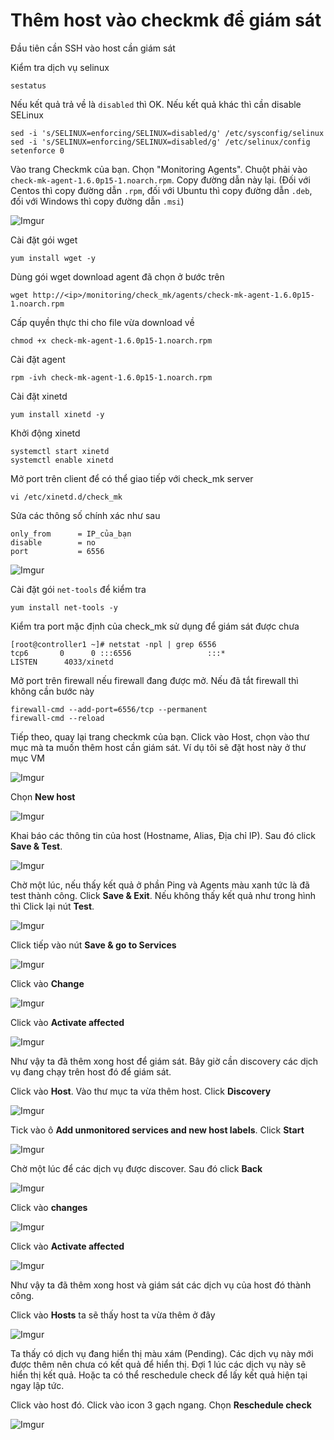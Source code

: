 # Thêm host vào checkmk để giám sát

Đầu tiên cần SSH vào host cần giám sát

Kiểm tra dịch vụ selinux

    sestatus 

Nếu kết quả trả về là `disabled` thì OK. Nếu kết quả khác thì cần disable SELinux

    sed -i 's/SELINUX=enforcing/SELINUX=disabled/g' /etc/sysconfig/selinux
    sed -i 's/SELINUX=enforcing/SELINUX=disabled/g' /etc/selinux/config
    setenforce 0

Vào trang Checkmk của bạn. Chọn "Monitoring Agents". Chuột phải vào `check-mk-agent-1.6.0p15-1.noarch.rpm`. Copy đường dẫn này lại. (Đối với Centos thì copy đường dẫn `.rpm`, đối với Ubuntu thì copy đường dẫn `.deb`, đối với Windows thì copy đường dẫn `.msi`)

![Imgur](https://i.imgur.com/k8IzGiT.png)

Cài đặt gói wget

    yum install wget -y 

Dùng gói wget download agent đã chọn ở bước trên

    wget http://<ip>/monitoring/check_mk/agents/check-mk-agent-1.6.0p15-1.noarch.rpm

Cấp quyền thực thi cho file vừa download về

    chmod +x check-mk-agent-1.6.0p15-1.noarch.rpm

Cài đặt agent

    rpm -ivh check-mk-agent-1.6.0p15-1.noarch.rpm

Cài đặt xinetd

    yum install xinetd -y

Khởi động xinetd

    systemctl start xinetd
    systemctl enable xinetd

Mở port trên client để có thể giao tiếp với check_mk server

    vi /etc/xinetd.d/check_mk

Sửa các thông số chính xác như sau

    only_from      = IP_của_bạn
    disable        = no
    port           = 6556

![Imgur](https://i.imgur.com/0wKaEqU.png)

Cài đặt gói `net-tools` để kiểm tra

    yum install net-tools -y

Kiểm tra port mặc định của check_mk sử dụng để giám sát được chưa

    [root@controller1 ~]# netstat -npl | grep 6556
    tcp6       0      0 :::6556                 :::*                    LISTEN      4033/xinetd

Mở port trên firewall nếu firewall đang được mở. Nếu đã tắt firewall thì không cần bước này

    firewall-cmd --add-port=6556/tcp --permanent
    firewall-cmd --reload

Tiếp theo, quay lại trang checkmk của bạn. Click vào Host, chọn vào thư mục mà ta muốn thêm host cần giám sát. Ví dụ tôi sẽ đặt host này ở thư mục VM

![Imgur](https://i.imgur.com/m8sjGKn.png)

Chọn **New host**

![Imgur](https://i.imgur.com/6p14h8F.png)

Khai báo các thông tin của host (Hostname, Alias, Địa chỉ IP). Sau đó click **Save & Test**.

![Imgur](https://i.imgur.com/Gp7tofk.png)

Chờ một lúc, nếu thấy kết quả ở phần Ping và Agents màu xanh tức là đã test thành công. Click **Save & Exit**. Nếu không thấy kết quả như trong hình thì Click lại nút **Test**.

![Imgur](https://i.imgur.com/nSW3pmf.png)

Click tiếp vào nút **Save & go to Services** 

![Imgur](https://i.imgur.com/hpXxnDj.png)

Click vào **Change**

![Imgur](https://i.imgur.com/Zegi0Rd.png)

Click vào **Activate affected**

![Imgur](https://i.imgur.com/lfGBORs.png)

Như vậy ta đã thêm xong host để giám sát. Bây giờ cần discovery các dịch vụ đang chạy trên host đó để giám sát. 

Click vào **Host**. Vào thư mục ta vừa thêm host. Click **Discovery**

![Imgur](https://i.imgur.com/dCjDXFB.png)

Tick vào ô **Add unmonitored services and new host labels**. Click **Start** 

![Imgur](https://i.imgur.com/xOLTs0h.png)

Chờ một lúc để các dịch vụ được discover. Sau đó click **Back**

![Imgur](https://i.imgur.com/eSW1CHz.png)

Click vào **changes** 

![Imgur](https://i.imgur.com/PQQ0WHd.png)

Click vào **Activate affected**

![Imgur](https://i.imgur.com/hlGwPCN.png)

Như vậy ta đã thêm xong host và giám sát các dịch vụ của host đó thành công.

Click vào **Hosts** ta sẽ thấy host ta vừa thêm ở đây

![Imgur](https://i.imgur.com/jVd9kSO.png)

Ta thấy có dịch vụ đang hiển thị màu xám (Pending). Các dịch vụ này mới được thêm nên chưa có kết quả để hiển thị. Đợi 1 lúc các dịch vụ này sẽ hiển thị kết quả. Hoặc ta có thể reschedule check để lấy kết quả hiện tại ngay lập tức.

Click vào host đó. Click vào icon 3 gạch ngang. Chọn **Reschedule check**

![Imgur](https://i.imgur.com/oxezoWp.png)